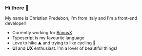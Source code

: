### Hi there 👋

My name is Christian Predebon, I'm from Italy and I'm a front-end developer!

- Currently working for [BonusX](https://github.com/BonusX-Global)
- Typescript is my favourite language
- Love to hike ⛰️ and trying to like cycling 🚴
- **UI** and **UX** enthusiast. I'm a lover of beautiful things!
